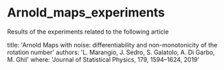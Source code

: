 # Arnold_maps_experiments
Results of the experiments related to the following article

title: 'Arnold Maps with noise: differentiability and non-monotonicity of the rotation number'
authors: 'L. Marangio, J. Sedro, S. Galatolo, A. Di Garbo, M. Ghil'
where: 'Journal of Statistical Physics, 179, 1594–1624, 2019'
